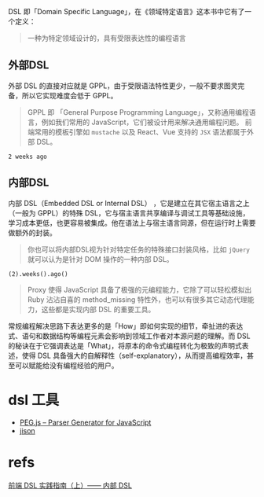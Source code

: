 
DSL 即「Domain Specific Language」，在《领域特定语言》这本书中它有了一个定义：

> 一种为特定领域设计的，具有受限表达性的编程语言


## 外部DSL

外部 DSL 的直接对应就是 GPPL，由于受限语法特性更少，一般不要求图灵完备，所以它实现难度会低于 GPPL。

> GPPL 即 「General Purpose Programming Language」，又称通用编程语言，例如我们常用的 JavaScript，它们被设计用来解决通用编程问题。
> 前端常用的模板引擎如 `mustache` 以及 React、Vue 支持的 `JSX` 语法都属于外部 DSL。

`2 weeks ago`

## 内部DSL

内部 DSL（Embedded DSL or Internal DSL） ，它是建立在其它宿主语言之上（一般为 GPPL）的特殊 DSL，它与宿主语言共享编译与调试工具等基础设施，学习成本更低，也更容易被集成。他在语法上与宿主语言同源，但在运行时上需要做额外的封装。

> 你也可以将内部DSL视为针对特定任务的特殊接口封装风格，比如 `jQuery` 就可以认为是针对 DOM 操作的一种内部 DSL。

`(2).weeks().ago()`

> Proxy 使得 JavaScript 具备了极强的元编程能力，它除了可以轻松模拟出 Ruby 沾沾自喜的 method_missing 特性外，也可以有很多其它动态代理能力，这些都是实现内部 DSL 的重要工具。



常规编程解决思路下表达更多的是「How」即如何实现的细节，牵扯进的表达式、语句和数据结构等编程元素会影响到领域工作者对本源问题的理解。而 DSL 的秘诀在于它强调表达是「What」，将原本的命令式编程转化为极致的声明式表述，使得 DSL 具备强大的自解释性（self-explanatory），从而提高编程效率，甚至可以赋能给没有编程经验的用户。



# dsl 工具

- [PEG.js &ndash; Parser Generator for JavaScript](https://pegjs.org/)
- [jison](https://github.com/zaach/jison)

# refs

[前端 DSL 实践指南（上）—— 内部 DSL](https://zhuanlan.zhihu.com/p/107947462)